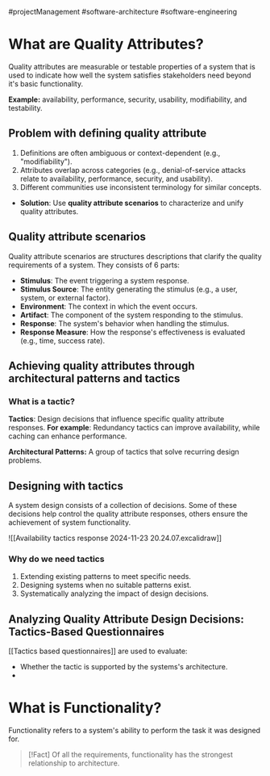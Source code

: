 #projectManagement #software-architecture  #software-engineering 

# What are Quality Attributes?
Quality attributes are measurable or testable properties of a system that is used to indicate how well the system satisfies stakeholders need beyond it's basic functionality.

**Example:** availability, performance, security, usability, modifiability, and testability.

## Problem with defining quality attribute
1. Definitions are often ambiguous or context-dependent (e.g., "modifiability").	
2. Attributes overlap across categories (e.g., denial-of-service attacks relate to availability, performance, security, and usability).
3. Different communities use inconsistent terminology for similar concepts.
- **Solution**: Use **quality attribute scenarios** to characterize and unify quality attributes.

## Quality attribute scenarios
Quality attribute scenarios are structures descriptions that clarify the quality requirements of a system. They consists of 6 parts:

- **Stimulus**: The event triggering a system response.
- **Stimulus Source**: The entity generating the stimulus (e.g., a user, system, or external factor).
- **Environment**: The context in which the event occurs.
- **Artifact**: The component of the system responding to the stimulus.
- **Response**: The system's behavior when handling the stimulus.
- **Response Measure**: How the response's effectiveness is evaluated (e.g., time, success rate).

## Achieving quality attributes through architectural patterns and tactics
### What is a tactic?
**Tactics**: Design decisions that influence specific quality attribute responses.
**For example**: Redundancy tactics can improve availability, while caching can enhance performance.

**Architectural Patterns:** A group of tactics that solve recurring design problems.

## Designing with tactics
A system design consists of a collection of decisions. Some of these decisions help control the quality attribute responses, others ensure the achievement of system functionality.

![[Availability tactics response 2024-11-23 20.24.07.excalidraw]]

### Why do we need tactics
1. Extending existing patterns to meet specific needs.
2. Designing systems when no suitable patterns exist.
3. Systematically analyzing the impact of design decisions.

## Analyzing Quality Attribute Design Decisions: Tactics-Based Questionnaires
[[Tactics based questionnaires]] are used to evaluate:

- Whether the tactic is supported by the systems's architecture.
- 



# What is Functionality?
Functionality refers to a system's ability to perform the task it was designed for.

>[!Fact]
>Of all the requirements, functionality has the strongest relationship to architecture.

